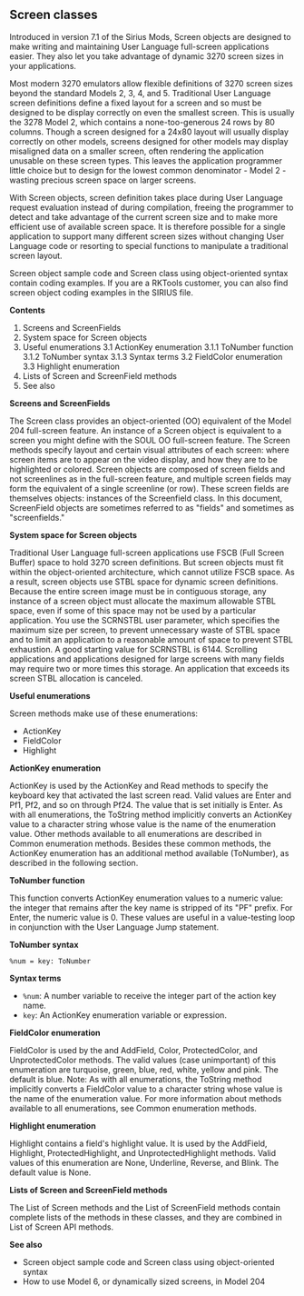 ## Screen classes

Introduced in version 7.1 of the Sirius Mods, Screen objects are designed to make writing and maintaining User Language full-screen applications easier. They also let you take advantage of dynamic 3270 screen sizes in your applications.

Most modern 3270 emulators allow flexible definitions of 3270 screen sizes beyond the standard Models 2, 3, 4, and 5. Traditional User Language screen definitions define a fixed layout for a screen and so must be designed to be display correctly on even the smallest screen. This is usually the 3278 Model 2, which contains a none-too-generous 24 rows by 80 columns. Though a screen designed for a 24x80 layout will usually display correctly on other models, screens designed for other models may display misaligned data on a smaller screen, often rendering the application unusable on these screen types. This leaves the application programmer little choice but to design for the lowest common denominator - Model 2 - wasting precious screen space on larger screens.

With Screen objects, screen definition takes place during User Language request evaluation instead of during compilation, freeing the programmer to detect and take advantage of the current screen size and to make more efficient use of available screen space. It is therefore possible for a single application to support many different screen sizes without changing User Language code or resorting to special functions to manipulate a traditional screen layout.

Screen object sample code and Screen class using object-oriented syntax contain coding examples. If you are a RKTools customer, you can also find screen object coding examples in the SIRIUS file.

**Contents**

1. Screens and ScreenFields
2. System space for Screen objects
3. Useful enumerations
    3.1 ActionKey enumeration
        3.1.1 ToNumber function
        3.1.2 ToNumber syntax
        3.1.3 Syntax terms
    3.2 FieldColor enumeration
    3.3 Highlight enumeration
4. Lists of Screen and ScreenField methods
5. See also

**Screens and ScreenFields**

The Screen class provides an object-oriented (OO) equivalent of the Model 204 full-screen feature. An instance of a Screen object is equivalent to a screen you might define with the SOUL OO full-screen feature. The Screen methods specify layout and certain visual attributes of each screen: where screen items are to appear on the video display, and how they are to be highlighted or colored. Screen objects are composed of screen fields and not screenlines as in the full-screen feature, and multiple screen fields may form the equivalent of a single screenline (or row). These screen fields are themselves objects: instances of the Screenfield class. In this document, ScreenField objects are sometimes referred to as "fields" and sometimes as "screenfields."

**System space for Screen objects**

Traditional User Language full-screen applications use FSCB (Full Screen Buffer) space to hold 3270 screen definitions. But screen objects must fit within the object-oriented architecture, which cannot utilize FSCB space. As a result, screen objects use STBL space for dynamic screen definitions. Because the entire screen image must be in contiguous storage, any instance of a screen object must allocate the maximum allowable STBL space, even if some of this space may not be used by a particular application. You use the SCRNSTBL user parameter, which specifies the maximum size per screen, to prevent unnecessary waste of STBL space and to limit an application to a reasonable amount of space to prevent STBL exhaustion. A good starting value for SCRNSTBL is 6144. Scrolling applications and applications designed for large screens with many fields may require two or more times this storage. An application that exceeds its screen STBL allocation is canceled.

**Useful enumerations**

Screen methods make use of these enumerations:

* ActionKey
* FieldColor
* Highlight

**ActionKey enumeration**

ActionKey is used by the ActionKey and Read methods to specify the keyboard key that activated the last screen read. Valid values are Enter and Pf1, Pf2, and so on through Pf24. The value that is set initially is Enter. As with all enumerations, the ToString method implicitly converts an ActionKey value to a character string whose value is the name of the enumeration value. Other methods available to all enumerations are described in Common enumeration methods. Besides these common methods, the ActionKey enumeration has an additional method available (ToNumber), as described in the following section.

**ToNumber function**

This function converts ActionKey enumeration values to a numeric value: the integer that remains after the key name is stripped of its "PF" prefix. For Enter, the numeric value is 0. These values are useful in a value-testing loop in conjunction with the User Language Jump statement.

**ToNumber syntax**

`%num = key: ToNumber`

**Syntax terms**

* `%num`: A number variable to receive the integer part of the action key name.
* `key`: An ActionKey enumeration variable or expression.

**FieldColor enumeration**

FieldColor is used by the and AddField, Color, ProtectedColor, and UnprotectedColor methods. The valid values (case unimportant) of this enumeration are turquoise, green, blue, red, white, yellow and pink. The default is blue. Note: As with all enumerations, the ToString method implicitly converts a FieldColor value to a character string whose value is the name of the enumeration value. For more information about methods available to all enumerations, see Common enumeration methods.

**Highlight enumeration**

Highlight contains a field's highlight value. It is used by the AddField, Highlight, ProtectedHighlight, and UnprotectedHighlight methods. Valid values of this enumeration are None, Underline, Reverse, and Blink. The default value is None.

**Lists of Screen and ScreenField methods**

The List of Screen methods and the List of ScreenField methods contain complete lists of the methods in these classes, and they are combined in List of Screen API methods.

**See also**

* Screen object sample code and Screen class using object-oriented syntax
* How to use Model 6, or dynamically sized screens, in Model 204
